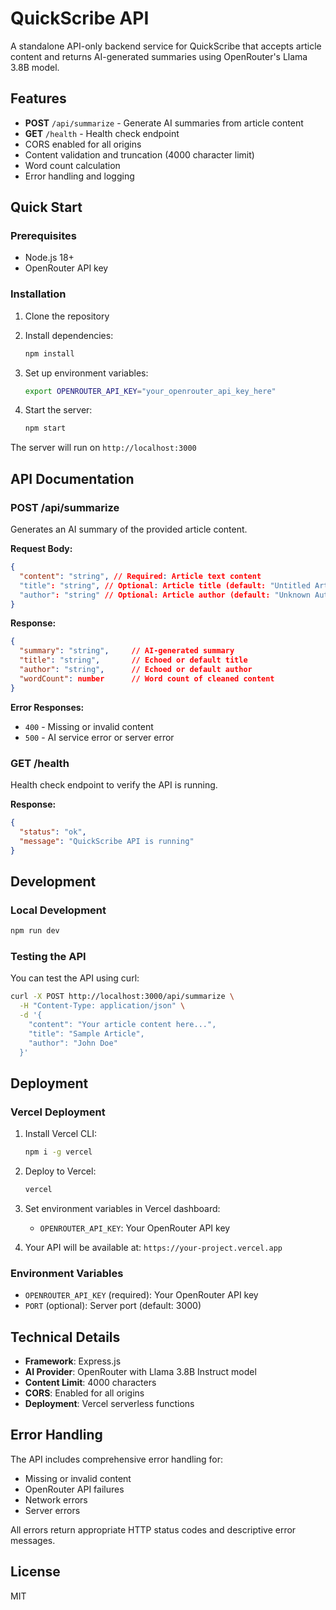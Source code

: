 # QuickScribe API

A standalone API-only backend service for QuickScribe that accepts article content and returns AI-generated summaries using OpenRouter's Llama 3.8B model.

## Features

- **POST** `/api/summarize` - Generate AI summaries from article content
- **GET** `/health` - Health check endpoint
- CORS enabled for all origins
- Content validation and truncation (4000 character limit)
- Word count calculation
- Error handling and logging

## Quick Start

### Prerequisites

- Node.js 18+
- OpenRouter API key

### Installation

1. Clone the repository
2. Install dependencies:

   ```bash
   npm install
   ```

3. Set up environment variables:

   ```bash
   export OPENROUTER_API_KEY="your_openrouter_api_key_here"
   ```

4. Start the server:
   ```bash
   npm start
   ```

The server will run on `http://localhost:3000`

## API Documentation

### POST /api/summarize

Generates an AI summary of the provided article content.

**Request Body:**

```json
{
  "content": "string", // Required: Article text content
  "title": "string", // Optional: Article title (default: "Untitled Article")
  "author": "string" // Optional: Article author (default: "Unknown Author")
}
```

**Response:**

```json
{
  "summary": "string",     // AI-generated summary
  "title": "string",       // Echoed or default title
  "author": "string",      // Echoed or default author
  "wordCount": number      // Word count of cleaned content
}
```

**Error Responses:**

- `400` - Missing or invalid content
- `500` - AI service error or server error

### GET /health

Health check endpoint to verify the API is running.

**Response:**

```json
{
  "status": "ok",
  "message": "QuickScribe API is running"
}
```

## Development

### Local Development

```bash
npm run dev
```

### Testing the API

You can test the API using curl:

```bash
curl -X POST http://localhost:3000/api/summarize \
  -H "Content-Type: application/json" \
  -d '{
    "content": "Your article content here...",
    "title": "Sample Article",
    "author": "John Doe"
  }'
```

## Deployment

### Vercel Deployment

1. Install Vercel CLI:

   ```bash
   npm i -g vercel
   ```

2. Deploy to Vercel:

   ```bash
   vercel
   ```

3. Set environment variables in Vercel dashboard:

   - `OPENROUTER_API_KEY`: Your OpenRouter API key

4. Your API will be available at: `https://your-project.vercel.app`

### Environment Variables

- `OPENROUTER_API_KEY` (required): Your OpenRouter API key
- `PORT` (optional): Server port (default: 3000)

## Technical Details

- **Framework**: Express.js
- **AI Provider**: OpenRouter with Llama 3.8B Instruct model
- **Content Limit**: 4000 characters
- **CORS**: Enabled for all origins
- **Deployment**: Vercel serverless functions

## Error Handling

The API includes comprehensive error handling for:

- Missing or invalid content
- OpenRouter API failures
- Network errors
- Server errors

All errors return appropriate HTTP status codes and descriptive error messages.

## License

MIT
